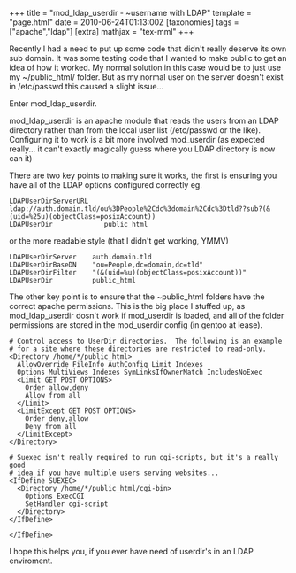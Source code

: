 +++
title = "mod_ldap_userdir - ~username with LDAP"
template = "page.html"
date = 2010-06-24T01:13:00Z
[taxonomies]
tags = ["apache","ldap"]
[extra]
mathjax = "tex-mml"
+++

Recently I had a need to put up some code that didn't really deserve its own sub domain. It was some testing code that I wanted to make public to get an idea of how it worked. My normal solution in this case would be to just use my ~/public_html/ folder. But as my normal user on the server doesn't exist in /etc/passwd this caused a slight issue...

<!-- more -->

Enter mod_ldap_userdir.

mod_ldap_userdir is an apache module that reads the users from an LDAP directory rather than from the local user list (/etc/passwd or the like). Configuring it to work is a bit more involved mod_userdir (as expected really... it can't exactly magically guess where you LDAP directory is now can it)

There are two key points to making sure it works, the first is ensuring you have all of the LDAP options configured correctly eg.

```
LDAPUserDirServerURL    ldap://auth.domain.tld/ou%3DPeople%2Cdc%3domain%2Cdc%3Dtld??sub?(&(uid=%25u)(objectClass=posixAccount))
LDAPUserDir             public_html
```

or the more readable style (that I didn't get working, YMMV)

```
LDAPUserDirServer    auth.domain.tld
LDAPUserDirBaseDN    "ou=People,dc=domain,dc=tld"
LDAPUserDirFilter    "(&(uid=%u)(objectClass=posixAccount))"
LDAPUserDir          public_html
```

The other key point is to ensure that the ~public_html folders have the correct apache permissions. This is the big place I stuffed up, as mod_ldap_userdir dosn't work if mod_userdir is loaded, and all of the folder permissions are stored in the mod_userdir config (in gentoo at lease).

```
# Control access to UserDir directories.  The following is an example
# for a site where these directories are restricted to read-only.
<Directory /home/*/public_html>
  AllowOverride FileInfo AuthConfig Limit Indexes
  Options MultiViews Indexes SymLinksIfOwnerMatch IncludesNoExec
  <Limit GET POST OPTIONS>
    Order allow,deny
    Allow from all
  </Limit>
  <LimitExcept GET POST OPTIONS>
    Order deny,allow
    Deny from all
  </LimitExcept>
</Directory>

# Suexec isn't really required to run cgi-scripts, but it's a really good
# idea if you have multiple users serving websites...
<IfDefine SUEXEC>
  <Directory /home/*/public_html/cgi-bin>
    Options ExecCGI
    SetHandler cgi-script
  </Directory>
</IfDefine>

</IfDefine>
```

I hope this helps you, if you ever have need of userdir's in an LDAP enviroment.